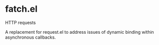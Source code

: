 # fatch.el
HTTP requests

A replacement for request.el to address issues of dynamic binding within asynchronous callbacks.